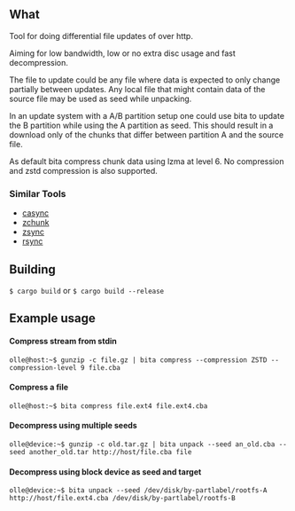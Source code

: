 ## What

Tool for doing differential file updates of over http.

Aiming for low bandwidth, low or no extra disc usage and fast decompression.

The file to update could be any file where data is expected to only change partially between updates. Any local file that might contain data of the source file may be used as seed while unpacking.

In an update system with a A/B partition setup one could use bita to update the B partition while using the A partition as seed. This should result in a download only of the chunks that differ between partition A and the source file.

As default bita compress chunk data using lzma at level 6. No compression and zstd compression is also supported.

### Similar Tools
* [casync](https://github.com/systemd/casync)
* [zchunk](https://github.com/zchunk/zchunk)
* [zsync](http://zsync.moria.org.uk)
* [rsync](https://rsync.samba.org/)


## Building
`$ cargo build` or `$ cargo build --release`

## Example usage

#### Compress stream from stdin
`olle@host:~$ gunzip -c file.gz | bita compress --compression ZSTD --compression-level 9 file.cba`

#### Compress a file
`olle@host:~$ bita compress file.ext4 file.ext4.cba`

#### Decompress using multiple seeds
`olle@device:~$ gunzip -c old.tar.gz | bita unpack --seed an_old.cba --seed another_old.tar http://host/file.cba file`

#### Decompress using block device as seed and target
`olle@device:~$ bita unpack --seed /dev/disk/by-partlabel/rootfs-A http://host/file.ext4.cba /dev/disk/by-partlabel/rootfs-B`
